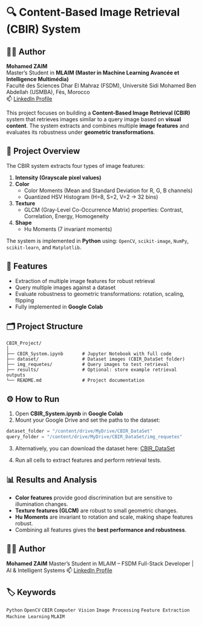 
# 🔍 Content-Based Image Retrieval (CBIR) System

## 🧑‍💻 Author

**Mohamed ZAIM**  
Master’s Student in **MLAIM (Master in Machine Learning Avancée et Intelligence Multimédia)**  
Faculté des Sciences Dhar El Mahraz (FSDM), Université Sidi Mohamed Ben Abdellah (USMBA), Fès, Morocco  
📫 [LinkedIn Profile](https://www.linkedin.com/in/mohamed-zaim-a68a602bb/)



This project focuses on building a **Content-Based Image Retrieval (CBIR)** system that retrieves images similar to a query image based on **visual content**. The system extracts and combines multiple **image features** and evaluates its robustness under **geometric transformations**.

## 📖 Project Overview

The CBIR system extracts four types of image features:

1. **Intensity (Grayscale pixel values)**
2. **Color**
   - Color Moments (Mean and Standard Deviation for R, G, B channels)
   - Quantized HSV Histogram (H=8, S=2, V=2 → 32 bins)
3. **Texture**
   - GLCM (Gray-Level Co-Occurrence Matrix) properties: Contrast, Correlation, Energy, Homogeneity
4. **Shape**
   - Hu Moments (7 invariant moments)

The system is implemented in **Python** using: `OpenCV`, `scikit-image`, `NumPy`, `scikit-learn`, and `Matplotlib`.

## 🧩 Features

- Extraction of multiple image features for robust retrieval
- Query multiple images against a dataset
- Evaluate robustness to geometric transformations: rotation, scaling, flipping
- Fully implemented in **Google Colab**

## 🗂️ Project Structure

```
CBIR_Project/
│
├── CBIR_System.ipynb       # Jupyter Notebook with full code
├── dataset/                # Dataset images (CBIR_DataSet folder)
├── img_requetes/           # Query images to test retrieval
├── results/                # Optional: store example retrieval outputs
└── README.md               # Project documentation
```

## ⚙️ How to Run

1. Open **CBIR_System.ipynb** in **Google Colab**
2. Mount your Google Drive and set the paths to the dataset:

```python
dataset_folder = "/content/drive/MyDrive/CBIR_DataSet"
query_folder = "/content/drive/MyDrive/CBIR_DataSet/img_requetes"
```

3. Alternatively, you can download the dataset here:
[CBIR_DataSet](https://drive.google.com/drive/folders/1qbXd7wJVW8c5hVez_j5Tdu7YV5GtSKYC?usp=sharing)

4. Run all cells to extract features and perform retrieval tests.

## 📊 Results and Analysis

- **Color features** provide good discrimination but are sensitive to illumination changes.
- **Texture features (GLCM)** are robust to small geometric changes.
- **Hu Moments** are invariant to rotation and scale, making shape features robust.
- Combining all features gives the **best performance and robustness**.

## 🧑‍💻 Author

**Mohamed ZAIM**
Master’s Student in MLAIM – FSDM
Full-Stack Developer | AI & Intelligent Systems
📫 [LinkedIn Profile](https://www.linkedin.com/in/mohamed-zaim/)

## 🏷️ Keywords

`Python` `OpenCV` `CBIR` `Computer Vision` `Image Processing` `Feature Extraction` `Machine Learning` `MLAIM`
